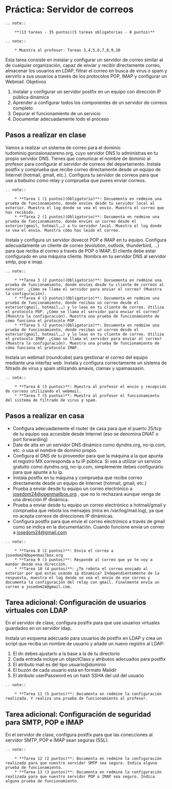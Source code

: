 # Práctica: Servidor de correos

```eval_rst
.. note::

	**(13 tareas - 35 puntos)(5 tareas obligatorias - 8 puntos)**
```
```eval_rst
.. note::

	* Muestra al profesor: Tareas 3,4,5,6,7,8,9,10
```

Esta tarea consiste en instalar y configurar un servidor de correo similar al de cualquier organización, capaz de enviar y recibir directamente correo, almacenar los usuarios en LDAP, filtrar el correo en busca de virus o spam y servirlo a sus usuarios a través de los protocolos POP, IMAP y configurar un Webmail.
Objetivos

1. Instalar y configurar un servidor postfix en un equipo con dirección IP pública dinámica
2. Aprender a configurar todos los componentes de un servidor de correos completo
3. Depurar el funcionamiento de un servicio
4. Documentar adecuadamente todo el proceso

## Pasos a realizar en clase

Vamos a realizar un sistema de correo para el dominio tudominio.gonzalonazareno.org, cuyo servidor DNS lo administras en tu propio servidor DNS. Tienes que comunicar el nombre de dominio al profesor para configurar el servidor de correos del departamento. Instala postfix y comprueba que recibe correo directamente desde un equipo de Internet (hotmail, gmail, etc.). Configura tu servidor de correos para que use a babuino como relay y comprueba que puees enviar correos.

```eval_rst
.. note::

    * **Tarea 1 (1 puntos)(Obligatorio)**: Docuementa en redmine una prueba de funcionamiento, donde envíes desde tu servidor local al exterior. Muestra el log donde se vea el envío. Muestra el correo que has recibido.
    * **Tarea 2 (1 puntos)(Obligatorio)**: Documenta en redmine una prueba de funcionamiento, donde envíes un correo desde el exterior(gmail, hotmail,…) a tu servidor local. Muestra el log donde se vea el envío. Muestra cómo has leido el correo.
```

Instala y configura un servidor dovecot POP e IMAP en tu equipo. Configura adecuadamente un cliente de correo (evolution, outlook, thunderbird, …) para que reciba el correo a través de POP o IMAP. El cliente debe estar configurado en una máquina cliente. Nombra en tu servidor DNS al servidor smtp, pop e imap.

```eval_rst
.. note::

    * **Tarea 3 (2 puntos)(Obligatorio)**: Docuementa en redmine una prueba de funcionamiento, donde envíes desde tu cliente de correos al exterior. ¿Cómo se llama el servidor para enviar el correo? (Muestra la configuración).
    * **Tarea 4 (2 puntos)(Obligatorio)**: Documenta en redmine una prueba de funcionamiento, donde recibas un correo desde el exterior(gmail, hotmail,…) y lo leas en tu cliente de correo. Utiliza el protocolo POP. ¿Cómo se llama el servidor para enviar el correo? (Muestra la configuración). Muestra una prueba de funcionamiento de cómo funciona el protocolo POP.
    * **Tarea 5 (2 puntos)(Obligatorio)**: Documenta en redmine una prueba de funcionamiento, donde recibas un correo desde el exterior(gmail, hotmail,…) y lo leas en tu cliente de correo. Utiliza el protocolo IMAP. ¿Cómo se llama el servidor para enviar el correo? (Muestra la configuración). Muestra una prueba de funcionamiento de cómo funciona el protocolo IMAP.
```

Instala un webmail (roundcube) para gestionar el correo del equipo mediante una interfaz web. Instala y configura correctamente un sistema de filtrado de virus y spam utilizando amavis, clamav y spamassasin.

```eval_rst
.. note::

    * **Tarea 6 (3 puntos)**: Muestra al profesor el envío y recepción de correos utilizando el webmail.
    * **Tarea 7 (5 puntos)**: Muestra al profesor el funcionamiento del sistema de filtrado de virus y spam.
```

## Pasos a realizar en casa

* Configura adecuadamente el router de casa para que el puerto 25/tcp de tu equipo sea accesible desde Internet (eso se denomina DNAT o port forwarding)
* Date de alta en un servidor DNS dinámico como dyndns.org, no-ip.com, etc. o usa el nombre de dominio propio.
* Configura el DNS de tu proveedor para que la máquina a la que apunta el registro MX corresponda a tu IP pública. Si vas a utilizar un servicio gratuito como dyndns.org, no-ip.com, simplemente debes configurarlo para que apunte a tu ip.
* Instala postfix en tu máquina y comprueba que recibe correo directamente desde un equipo de Internet (hotmail, gmail, etc.)
* Prueba a enviar desde tu equipo un correo electrónico a josedom24@openmailbox.org , que no lo rechazará aunque venga de una dirección IP dinámica.
* Prueba a enviar desde tu equipo un correo electrónico a hotmail/gmail y comprueba que rebota los mensajes (mira en /var/log/mail.log), ya que no acepta correos de direcciones IP dinámicas.
* Configura postfix para que envíe el correo electrónico a través de gmail como se indica en la documentación. Cuando funcione envía un correo a josedom24@gmail.com

```eval_rst
.. note::

    * **Tarea 8 (2 puntos)**: Envía el correo a josedom24@openmailbox.org
    * **Tarea 9 (3 puntos)**: Responde al correo que yo te voy a mandar desde esa dirección.
    * **Tarea 10 (4 puntos)**: ¿Te rebota el correo enviado al exterior por qué estas usando ip dínamica? Independientemente de la respuesta, muestra el log donde se vea el envío de ese correo y documenta la configuración del relay con gmail. Finalmente envía un correo a josedom24@gmail.com.
```

## Tarea adicional: Configuración de usuarios virtuales con LDAP

En el servidor de clase, configura postfix para que use usuarios virtuales guardados en un servidor ldap.

Instala un esquema adecuado para usuarios de postfix en LDAP y crea un script que reciba un nombre de usuario y añade un nuevo registro al LDAP:

1. El dn debes ajustarlo a la base a la de tu directorio
2. Cada entrada incluye un objectClass y atributos adecuados para postfix
3. El atributo mail es del tipo usuario@dominio
4. El buzón de cada usuario está en formato Maildir
5. El atributo userPassword es un hash SSHA del uid del usuario

```eval_rst
.. note::

	* **Tarea 11 (5 puntos)**: Documenta en redmine la configuración realizada. Y realiza una prueba de funcionamiento al profesor.
```

## Tarea adicional: Configuración de seguridad para SMTP, POP e IMAP

En el servidor de clase, configura postfix para que las conecciones al servidor SMTP, POP e IMAP sean seguras (SSL).

```eval_rst
.. note::

    * **Tarea 12 (2 puntos)**: Documenta en redmine la configuración realizada para que nuestro servidor SMTP sea seguro. Indica alguna prueba de funcionamiento.
    * **Tarea 13 (3 puntos)**: Documenta en redmine la configuración realizada para que nuestro servidor POP o IMAP sea seguro. Indica alguna prueba de funcionamiento.
```

